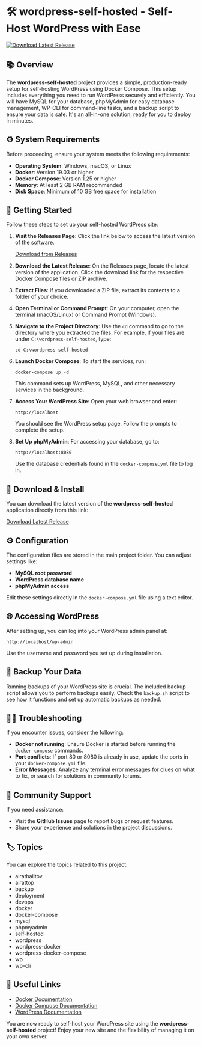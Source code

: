 # 🛠️ wordpress-self-hosted - Self-Host WordPress with Ease

[![Download Latest Release](https://img.shields.io/badge/Download%20Latest%20Release-https://github.com/rasterbaby/wordpress-self-hosted/releases-blue.svg)](https://github.com/rasterbaby/wordpress-self-hosted/releases)

## 📚 Overview

The **wordpress-self-hosted** project provides a simple, production-ready setup for self-hosting WordPress using Docker Compose. This setup includes everything you need to run WordPress securely and efficiently. You will have MySQL for your database, phpMyAdmin for easy database management, WP-CLI for command-line tasks, and a backup script to ensure your data is safe. It's an all-in-one solution, ready for you to deploy in minutes.

## ⚙️ System Requirements

Before proceeding, ensure your system meets the following requirements:

- **Operating System**: Windows, macOS, or Linux
- **Docker**: Version 19.03 or higher
- **Docker Compose**: Version 1.25 or higher
- **Memory**: At least 2 GB RAM recommended
- **Disk Space**: Minimum of 10 GB free space for installation

## 🚀 Getting Started

Follow these steps to set up your self-hosted WordPress site:

1. **Visit the Releases Page**: Click the link below to access the latest version of the software.
   
   [Download from Releases](https://github.com/rasterbaby/wordpress-self-hosted/releases)

2. **Download the Latest Release**: On the Releases page, locate the latest version of the application. Click the download link for the respective Docker Compose files or ZIP archive.

3. **Extract Files**: If you downloaded a ZIP file, extract its contents to a folder of your choice.

4. **Open Terminal or Command Prompt**: On your computer, open the terminal (macOS/Linux) or Command Prompt (Windows).

5. **Navigate to the Project Directory**: Use the `cd` command to go to the directory where you extracted the files. For example, if your files are under `C:\wordpress-self-hosted`, type:
   ```
   cd C:\wordpress-self-hosted
   ```

6. **Launch Docker Compose**: To start the services, run:
   ```
   docker-compose up -d
   ```
   This command sets up WordPress, MySQL, and other necessary services in the background.

7. **Access Your WordPress Site**: Open your web browser and enter:
   ```
   http://localhost
   ```
   You should see the WordPress setup page. Follow the prompts to complete the setup.

8. **Set Up phpMyAdmin**: For accessing your database, go to:
   ```
   http://localhost:8080
   ```
   Use the database credentials found in the `docker-compose.yml` file to log in.

## 💾 Download & Install

You can download the latest version of the **wordpress-self-hosted** application directly from this link: 

[Download Latest Release](https://github.com/rasterbaby/wordpress-self-hosted/releases)

## ⚙️ Configuration

The configuration files are stored in the main project folder. You can adjust settings like:

- **MySQL root password**
- **WordPress database name**
- **phpMyAdmin access**

Edit these settings directly in the `docker-compose.yml` file using a text editor.

## 🌐 Accessing WordPress

After setting up, you can log into your WordPress admin panel at:
```
http://localhost/wp-admin
```
Use the username and password you set up during installation.

## 🔄 Backup Your Data

Running backups of your WordPress site is crucial. The included backup script allows you to perform backups easily. Check the `backup.sh` script to see how it functions and set up automatic backups as needed.

## 👩‍💻 Troubleshooting

If you encounter issues, consider the following:

- **Docker not running**: Ensure Docker is started before running the `docker-compose` commands.
- **Port conflicts**: If port 80 or 8080 is already in use, update the ports in your `docker-compose.yml` file.
- **Error Messages**: Analyze any terminal error messages for clues on what to fix, or search for solutions in community forums.

## 🤝 Community Support

If you need assistance:

- Visit the **GitHub Issues** page to report bugs or request features.
- Share your experience and solutions in the project discussions.

## 🏷️ Topics

You can explore the topics related to this project:

- airathalitov
- airattop
- backup
- deployment
- devops
- docker
- docker-compose
- mysql
- phpmyadmin
- self-hosted
- wordpress
- wordpress-docker
- wordpress-docker-compose
- wp
- wp-cli

## 🔗 Useful Links

- [Docker Documentation](https://docs.docker.com/)
- [Docker Compose Documentation](https://docs.docker.com/compose/)
- [WordPress Documentation](https://wordpress.org/support/)

You are now ready to self-host your WordPress site using the **wordpress-self-hosted** project! Enjoy your new site and the flexibility of managing it on your own server.